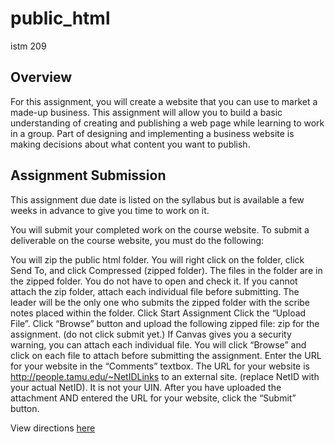 # public_html
istm 209

## Overview
For this assignment, you will create a website that you can use to market a made-up business. This assignment will allow you to build a basic understanding of creating and publishing a web page while learning to work in a group. Part of designing and implementing a business website is making decisions about what content you want to publish.

## Assignment Submission
This assignment due date is listed on the syllabus but is available a few weeks in advance to give you time to work on it.

You will submit your completed work on the course website. To submit a deliverable on the course website, you must do the following:

You will zip the public html folder. You will right click on the folder, click Send To, and click Compressed (zipped folder). The files in the folder are in the zipped folder. You do not have to open and check it. If you cannot attach the zip folder, attach each individual file before submitting.
The leader will be the only one who submits the zipped folder with the scribe notes placed within the folder.
Click Start Assignment
Click the “Upload File”. Click “Browse” button and upload the following zipped file:  zip for the assignment.  (do not click submit yet.)
If Canvas gives you a security warning, you can attach each individual file. You will click “Browse” and click on each file to attach before submitting the assignment.
Enter the URL for your website in the “Comments” textbox. The URL for your website is http://people.tamu.edu/~NetIDLinks to an external site. (replace NetID with your actual NetID). It is not your UIN. 
After you have uploaded the attachment AND entered the URL for your website, click the “Submit” button.


View directions [here](https://github.com/paulageronimo/public_html/blob/1492ea28fed24f37c6d9b44955dc94a6316a7565/HTML%20Directions-1%20-%20Tagged.pdf)
